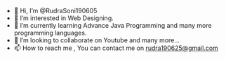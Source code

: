 - 👋 Hi, I’m @RudraSoni190605
- 👀 I’m interested in Web Designing.
- 🌱 I’m currently learning Advance Java Programming and many more programming languages.
- 💞️ I’m looking to collaborate on Youtube and many more...
- 📫 How to reach me , You can contact me on rudra190625@gmail.com

<!---
RudraSoni190605/RudraSoni190605 is a ✨ special ✨ repository because its `README.md` (this file) appears on your GitHub profile.
You can click the Preview link to take a look at your changes.
--->
